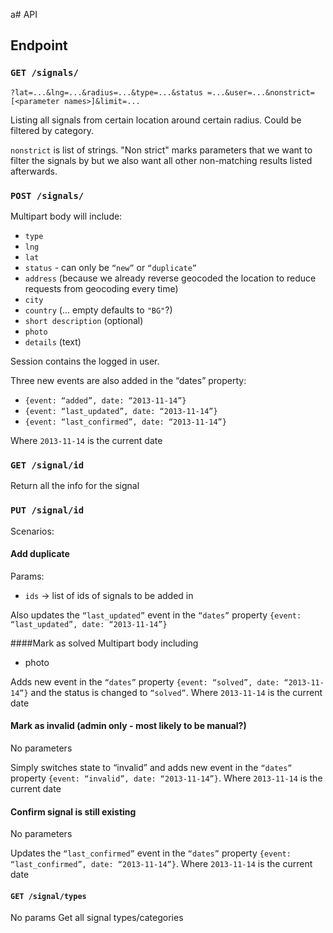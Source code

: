 а# API

## Endpoint

### `GET /signals/`

```
?lat=...&lng=...&radius=...&type=...&status =...&user=...&nonstrict=[<parameter names>]&limit=...
```

Listing all signals from certain location around certain radius.
Could be filtered by category.

`nonstrict` is list of strings. "Non strict" marks parameters that
we want to filter the signals by but we also want all other non-matching
results listed afterwards.

### `POST /signals/`

Multipart body will include:

 - `type`
 - `lng`
 - `lat`
 - `status` - can  only be `“new”` or `“duplicate”`
 - `address` (because we already reverse geocoded the location to reduce requests from geocoding every time)
 - `city`
 - `country` (... empty defaults to `"BG"`?)
 - `short description` (optional)
 - `photo`
 - `details` (text)

Session contains the logged in user.

Three new events are also added in the “dates” property:

 -  `{event: “added”, date: “2013-11-14”}`
 -  `{event: “last_updated”, date: “2013-11-14”}`
 -  `{event: “last_confirmed”, date: “2013-11-14”}`

Where `2013-11-14` is the current date

### `GET /signal/id`
Return all the info for the signal

### `PUT /signal/id`
Scenarios:

#### Add duplicate
Params:

 - `ids` -> list of ids of signals to be added in

Also updates the `“last_updated”` event in the `“dates”` property
`{event: “last_updated”, date: “2013-11-14”} `

####Mark as solved
Multipart body including

 - photo

Adds new event in the `“dates”` property `{event: “solved”, date: “2013-11-14”}`
and the status is changed to `“solved”`. Where `2013-11-14` is the current date

#### Mark as invalid (admin only - most likely to be manual?)
No parameters

Simply switches state to “invalid” and adds new event in the `“dates”`
property `{event: “invalid”, date: “2013-11-14”}`. Where `2013-11-14` is the current date

#### Confirm signal is still existing
No parameters

Updates the `“last_confirmed”` event in the `“dates”` property `{event: “last_confirmed”, date: “2013-11-14”}`.
Where `2013-11-14` is the current date

#### `GET /signal/types`
No params
Get all signal types/categories
